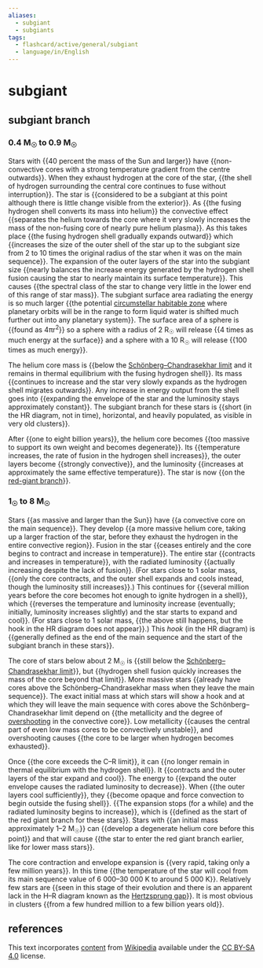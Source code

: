 ```yaml
---
aliases:
  - subgiant
  - subgiants
tags:
  - flashcard/active/general/subgiant
  - language/in/English
---
```


# subgiant

## subgiant branch

### 0.4 M<sub>☉</sub> to 0.9 M<sub>☉</sub>

Stars with {{40 percent the mass of the Sun and larger}} have {{non-convective cores with a strong temperature gradient from the centre outwards}}. When they exhaust hydrogen at the core of the star, {{the shell of hydrogen surrounding the central core continues to fuse without interruption}}. The star is {{considered to be a subgiant at this point although there is little change visible from the exterior}}. As {{the fusing hydrogen shell converts its mass into helium}} the convective effect {{separates the helium towards the core where it very slowly increases the mass of the non-fusing core of nearly pure helium plasma}}. As this takes place {{the fusing hydrogen shell gradually expands outward}} which {{increases the size of the outer shell of the star up to the subgiant size from 2 to 10 times the original radius of the star when it was on the main sequence}}. The expansion of the outer layers of the star into the subgiant size {{nearly balances the increase energy generated by the hydrogen shell fusion causing the star to nearly maintain its surface temperature}}. This causes {{the spectral class of the star to change very little in the lower end of this range of star mass}}. The subgiant surface area radiating the energy is so much larger {{the potential [circumstellar habitable zone](habitable%20zone.md) where planetary orbits will be in the range to form liquid water is shifted much further out into any planetary system}}. The surface area of a sphere is {{found as 4πr<sup>2</sup>}} so a sphere with a radius of 2 R<sub>☉</sub> will release {{4 times as much energy at the surface}} and a sphere with a 10 R<sub>☉</sub> will release {{100 times as much energy}}. <!--SR:!2024-08-20,17,296!2024-08-20,10,230!2024-09-14,31,276!2024-08-27,19,270!2024-09-29,42,296!2024-08-23,13,256!2024-09-01,21,256!2024-09-06,21,236!2024-08-31,21,276!2024-09-03,18,236!2024-09-18,33,276!2024-10-20,63,310!2024-08-20,17,290!2024-10-17,61,316-->

The helium core mass is {{below the [Schönberg–Chandrasekhar limit](Schönberg–Chandrasekhar%20limit.md) and it remains in thermal equilibrium with the fusing hydrogen shell}}. Its mass {{continues to increase and the star very slowly expands as the hydrogen shell migrates outwards}}. Any increase in energy output from the shell goes into {{expanding the envelope of the star and the luminosity stays approximately constant}}. The subgiant branch for these stars is {{short (in the HR diagram, not in time), horizontal, and heavily populated, as visible in very old clusters}}. <!--SR:!2024-09-08,25,270!2024-08-20,17,296!2024-08-22,8,236!2024-08-31,20,256-->

After {{one to eight billion years}}, the helium core becomes {{too massive to support its own weight and becomes degenerate}}. Its {{temperature increases, the rate of fusion in the hydrogen shell increases}}, the outer layers become {{strongly convective}}, and the luminosity {{increases at approximately the same effective temperature}}. The star is now {{on the [red-giant branch](red-giant%20branch.md)}}. <!--SR:!2024-09-24,41,296!2024-10-23,66,316!2024-09-11,28,276!2024-09-06,18,216!2024-08-26,16,256!2024-08-20,17,296-->

### 1<sub>☉</sub> to 8 M<sub>☉</sub>

Stars {{as massive and larger than the Sun}} have {{a convective core on the main sequence}}. They develop {{a more massive helium core, taking up a larger fraction of the star, before they exhaust the hydrogen in the entire convective region}}. Fusion in the star {{ceases entirely and the core begins to contract and increase in temperature}}. The entire star {{contracts and increases in temperature}}, with the radiated luminosity {{actually increasing despite the lack of fusion}}. (For stars close to 1 solar mass, {{only the core contracts, and the outer shell expands and cools instead, though the luminosity still increases}}.) This continues for {{several million years before the core becomes hot enough to ignite hydrogen in a shell}}, which {{reverses the temperature and luminosity increase (eventually; initially, luminosity increases slightly) and the star starts to expand and cool}}. (For stars close to 1 solar mass, {{the above still happens, but the hook in the HR diagram does not appear}}.) This _hook_ (in the HR diagram) is {{generally defined as the end of the main sequence and the start of the subgiant branch in these stars}}. <!--SR:!2024-08-20,17,290!2024-09-15,31,270!2024-09-07,26,270!2024-10-21,64,316!2024-09-12,29,276!2024-09-12,32,276!2024-09-03,23,256!2024-09-09,28,276!2024-08-24,14,256!2024-08-30,20,270!2024-08-20,17,296-->

The core of stars below about 2 M<sub>☉</sub> is {{still below the [Schönberg–Chandrasekhar limit](Schönberg–Chandrasekhar%20limit.md)}}, but {{hydrogen shell fusion quickly increases the mass of the core beyond that limit}}. More massive stars {{already have cores above the Schönberg–Chandrasekhar mass when they leave the main sequence}}. The exact initial mass at which stars will show a hook and at which they will leave the main sequence with cores above the Schönberg–Chandrasekhar limit depend on {{the metallicity and the degree of [overshooting](convective%20overshoot.md) in the convective core}}. Low metallicity {{causes the central part of even low mass cores to be convectively unstable}}, and overshooting causes {{the core to be larger when hydrogen becomes exhausted}}. <!--SR:!2024-10-19,62,310!2024-10-17,61,316!2024-10-11,55,310!2024-09-12,28,270!2024-09-26,40,296!2024-09-08,27,276-->

Once {{the core exceeds the C–R limit}}, it can {{no longer remain in thermal equilibrium with the hydrogen shell}}. It {{contracts and the outer layers of the star expand and cool}}. The energy to {{expand the outer envelope causes the radiated luminosity to decrease}}. When {{the outer layers cool sufficiently}}, they {{become opaque and force convection to begin outside the fusing shell}}. {{The expansion stops (for a while) and the radiated luminosity begins to increase}}, which is {{defined as the start of the red giant branch for these stars}}. Stars with {{an initial mass approximately 1–2 M<sub>☉</sub>}} can {{develop a degenerate helium core before this point}} and that will cause {{the star to enter the red giant branch earlier, like for lower mass stars}}. <!--SR:!2024-10-18,62,316!2024-10-24,66,316!2024-08-30,20,256!2024-08-20,12,256!2024-09-05,17,256!2024-08-26,16,256!2024-10-22,65,316!2024-10-06,48,296!2024-09-03,23,256!2024-09-13,30,276!2024-09-16,35,296-->

The core contraction and envelope expansion is {{very rapid, taking only a few million years}}. In this time {{the temperature of the star will cool from its main sequence value of 6&nbsp;000–30&nbsp;000 K to around 5&nbsp;000 K}}. Relatively few stars are {{seen in this stage of their evolution and there is an apparent lack in the H–R diagram known as the [Hertzsprung gap](hertzsprung%20gap.md)}}. It is most obvious in clusters {{from a few hundred million to a few billion years old}}. <!--SR:!2024-08-27,17,256!2024-09-05,20,236!2024-08-27,17,256!2024-09-02,21,256-->

## references

This text incorporates [content](https://en.wikipedia.org/wiki/subgiant) from [Wikipedia](Wikipedia.md) available under the [CC BY-SA 4.0](https://creativecommons.org/licenses/by-sa/4.0/) license.
